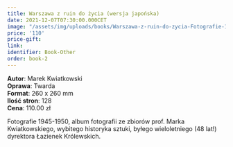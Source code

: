 ```yaml
---
title: Warszawa z ruin do życia (wersja japońska)
date: 2021-12-07T07:30:00.000CET
image: "/assets/img/uploads/books/Warszawa-z-ruin-do-zycia-Fotografie-1945-1950-fundacja-nowe-teraz-sklep.jpg"
price: '110' 
price-gift: 
link: 
identifier: Book-Other
order: book-2
---
```

 
**Autor**: Marek Kwiatkowski   
**Oprawa**: Twarda      
**Format**: 260 x 260 mm  
**Ilość stron**: 128     
**Cena**: 110.00 zł


Fotografie 1945-1950, album fotografii ze zbiorów prof. Marka Kwiatkowskiego, wybitego historyka sztuki, byłego wieloletniego (48 lat!) dyrektora Łazienek Królewskich.